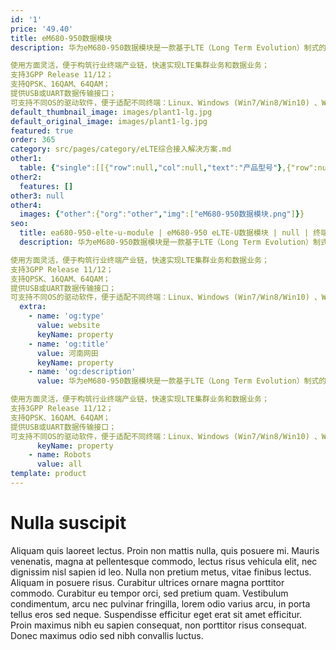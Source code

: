 ```yaml
---
id: '1'
price: '49.40'
title: eM680-950数据模块
description: 华为eM680-950数据模块是一款基于LTE（Long Term Evolution）制式的Mini PCIe数据模块，该模块集成到终端中，作为LTE Modem使用，提供无线数据接口，实现空口数据传输功能，主要应用于行业客户进行终端二次开发。主要特点如下：

使用方面灵活，便于构筑行业终端产业链，快速实现LTE集群业务和数据业务；
支持3GPP Release 11/12；
支持QPSK、16QAM、64QAM；
提供USB或UART数据传输接口；
可支持不同OS的驱动软件，便于适配不同终端：Linux、Windows (Win7/Win8/Win10) 、WinCE6.0。
default_thumbnail_image: images/plant1-lg.jpg
default_original_image: images/plant1-lg.jpg
featured: true
order: 365
category: src/pages/category/eLTE综合接入解决方案.md
other1: 
  table: {"single":[[{"row":null,"col":null,"text":"产品型号"},{"row":null,"col":null,"text":"eM680-950 数据模块"}],[{"row":null,"col":null,"text":"尺寸（高×宽×深）\n"},{"row":null,"col":null,"text":"50.95mm × 30mm × 4.75mm （不含连接器）\n"}],[{"row":null,"col":null,"text":"重量"},{"row":null,"col":null,"text":"≤20g"}],[{"row":null,"col":null,"text":"Mini PCIe接口"},{"row":null,"col":null,"text":"通信接口：USB或UART接口\n电源接口：提供DC 3.3V电源\n睡眠唤醒接口：用于唤醒模块\nUSIM卡接口：提供SIM卡信号\n串口：1路2线UART接口（仅支持调试功能），1路4线UART接口"}],[{"row":null,"col":null,"text":"天线接口"},{"row":null,"col":null,"text":"2个天线接口，50Ω"}],[{"row":null,"col":null,"text":"储存温度"},{"row":null,"col":null,"text":"－40℃~＋85℃"}],[{"row":null,"col":null,"text":"湿度要求"},{"row":null,"col":null,"text":"相对湿度：5%～95%（无凝露）"}],[{"row":null,"col":null,"text":"工作频段"},{"row":null,"col":null,"text":"Band 60：5470 MHz to 5850 MHz"}],[{"row":null,"col":null,"text":"工作带宽"},{"row":null,"col":null,"text":"5MHz/10MHz/15MHz/20MHz"}]]}
other2:
  features: []
other3: null
other4:
  images: {"other":{"org":"other","img":["eM680-950数据模块.png"]}}
seo:
  title: ea680-950-elte-u-module | eM680-950 eLTE-U数据模块 | null | 终端 | eLTE综合接入解决方案 | 企业无线
  description: 华为eM680-950数据模块是一款基于LTE（Long Term Evolution）制式的Mini PCIe数据模块，该模块集成到终端中，作为LTE Modem使用，提供无线数据接口，实现空口数据传输功能，主要应用于行业客户进行终端二次开发。主要特点如下：

使用方面灵活，便于构筑行业终端产业链，快速实现LTE集群业务和数据业务；
支持3GPP Release 11/12；
支持QPSK、16QAM、64QAM；
提供USB或UART数据传输接口；
可支持不同OS的驱动软件，便于适配不同终端：Linux、Windows (Win7/Win8/Win10) 、WinCE6.0。
  extra:
    - name: 'og:type'
      value: website
      keyName: property
    - name: 'og:title'
      value: 河南网田
      keyName: property
    - name: 'og:description'
      value: 华为eM680-950数据模块是一款基于LTE（Long Term Evolution）制式的Mini PCIe数据模块，该模块集成到终端中，作为LTE Modem使用，提供无线数据接口，实现空口数据传输功能，主要应用于行业客户进行终端二次开发。主要特点如下：

使用方面灵活，便于构筑行业终端产业链，快速实现LTE集群业务和数据业务；
支持3GPP Release 11/12；
支持QPSK、16QAM、64QAM；
提供USB或UART数据传输接口；
可支持不同OS的驱动软件，便于适配不同终端：Linux、Windows (Win7/Win8/Win10) 、WinCE6.0。
      keyName: property
    - name: Robots
      value: all
template: product
---
```


# Nulla suscipit

Aliquam quis laoreet lectus. Proin non mattis nulla, quis posuere mi. Mauris venenatis, magna at pellentesque commodo, lectus risus vehicula elit, nec dignissim nisl sapien id leo. Nulla non pretium metus, vitae finibus lectus. Aliquam in posuere risus. Curabitur ultrices ornare magna porttitor commodo. Curabitur eu tempor orci, sed pretium quam. Vestibulum condimentum, arcu nec pulvinar fringilla, lorem odio varius arcu, in porta tellus eros sed neque. Suspendisse efficitur eget erat sit amet efficitur. Proin maximus nibh eu sapien consequat, non porttitor risus consequat. Donec maximus odio sed nibh convallis luctus.